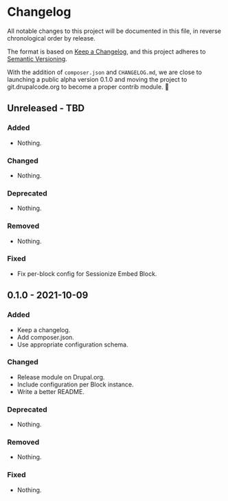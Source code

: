 # Changelog

All notable changes to this project will be documented in this file, in reverse chronological order by release.

The format is based on [Keep a Changelog](https://keepachangelog.com/en/1.0.0/),
and this project adheres to [Semantic Versioning](https://semver.org/spec/v2.0.0.html).

With the addition of `composer.json` and `CHANGELOG.md`, we are close
to launching a public alpha version 0.1.0 and moving the project to
git.drupalcode.org to become a proper contrib module. :tada:

## Unreleased - TBD

### Added

- Nothing.

### Changed

- Nothing.

### Deprecated

- Nothing.

### Removed

- Nothing.

### Fixed

- Fix per-block config for Sessionize Embed Block.

## 0.1.0 - 2021-10-09

### Added

- Keep a changelog.
- Add composer.json.
- Use appropriate configuration schema.

### Changed

- Release module on Drupal.org.
- Include configuration per Block instance.
- Write a better README.

### Deprecated

- Nothing.

### Removed

- Nothing.

### Fixed

- Nothing.
